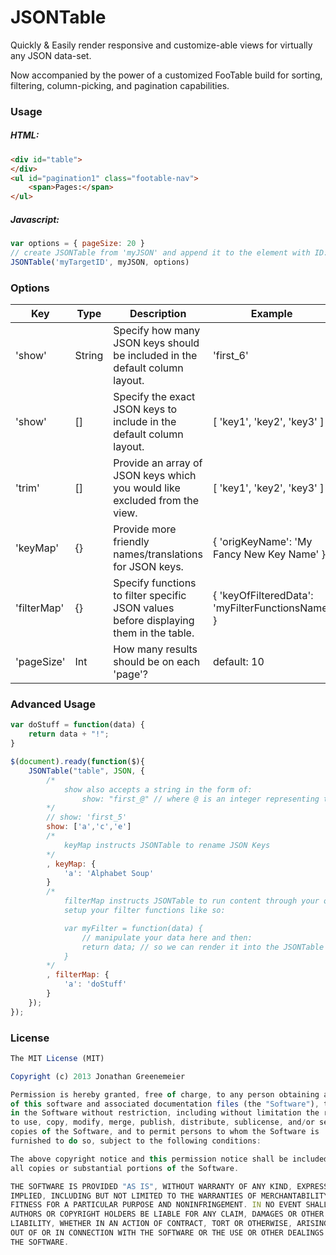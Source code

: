 # JSONTable
Quickly & Easily render responsive and customize-able views for virtually any JSON data-set.  

Now accompanied by the power of a customized FooTable build for sorting, filtering, column-picking, and pagination capabilities.  

### Usage
##### HTML:
````html
<div id="table">
</div>
<ul id="pagination1" class="footable-nav">
	<span>Pages:</span>
</ul>
```` 
##### Javascript: 
````js
var options = { pageSize: 20 }
// create JSONTable from 'myJSON' and append it to the element with ID: 'myTargetId':
JSONTable('myTargetID', myJSON, options) 
````
### Options
Key | Type | Description | Example
--- | --- | --- | ---
'show' | String | Specify how many JSON keys should be included in the default column layout. | 'first_6'
'show' | [] | Specify the exact JSON keys to include in the default column layout. | [ 'key1', 'key2', 'key3' ]
'trim' | [] | Provide an array of JSON keys which you would like excluded from the view. | [ 'key1', 'key2', 'key3' ]
'keyMap' | {} | Provide more friendly names/translations for JSON keys. | { 'origKeyName': 'My Fancy New Key Name' } 
'filterMap' | {} | Specify functions to filter specific JSON values before displaying them in the table. | { 'keyOfFilteredData': 'myFilterFunctionsName' } 
'pageSize' | Int | How many results should be on each 'page'? | default: 10

### Advanced Usage
````js
var doStuff = function(data) { 
	return data + "!"; 
}

$(document).ready(function($){
	JSONTable("table", JSON, { 
		/*
			show also accepts a string in the form of: 
				show: "first_@" // where @ is an integer representing the number of cols to show
		*/ 
		// show: 'first_5'
		show: ['a','c','e'] 
		/*
			keyMap instructs JSONTable to rename JSON Keys
		*/
		, keyMap: { 
			'a': 'Alphabet Soup'
		}
		/*
			filterMap instructs JSONTable to run content through your own custom filter functions.  
			setup your filter functions like so: 

			var myFilter = function(data) { 
				// manipulate your data here and then: 
				return data; // so we can render it into the JSONTable
			}
		*/
		, filterMap: { 
			'a': 'doStuff'
		}
	}); 
}); 
````

### License
````js
The MIT License (MIT)

Copyright (c) 2013 Jonathan Greenemeier

Permission is hereby granted, free of charge, to any person obtaining a copy
of this software and associated documentation files (the "Software"), to deal
in the Software without restriction, including without limitation the rights
to use, copy, modify, merge, publish, distribute, sublicense, and/or sell
copies of the Software, and to permit persons to whom the Software is
furnished to do so, subject to the following conditions:

The above copyright notice and this permission notice shall be included in
all copies or substantial portions of the Software.

THE SOFTWARE IS PROVIDED "AS IS", WITHOUT WARRANTY OF ANY KIND, EXPRESS OR
IMPLIED, INCLUDING BUT NOT LIMITED TO THE WARRANTIES OF MERCHANTABILITY,
FITNESS FOR A PARTICULAR PURPOSE AND NONINFRINGEMENT. IN NO EVENT SHALL THE
AUTHORS OR COPYRIGHT HOLDERS BE LIABLE FOR ANY CLAIM, DAMAGES OR OTHER
LIABILITY, WHETHER IN AN ACTION OF CONTRACT, TORT OR OTHERWISE, ARISING FROM,
OUT OF OR IN CONNECTION WITH THE SOFTWARE OR THE USE OR OTHER DEALINGS IN
THE SOFTWARE.
````